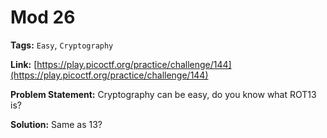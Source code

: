 # Mod 26

**Tags:** `Easy`, `Cryptography`

**Link:** [https://play.picoctf.org/practice/challenge/144](https://play.picoctf.org/practice/challenge/144)

**Problem Statement:** Cryptography can be easy, do you know what ROT13 is?

**Solution:** Same as 13?
